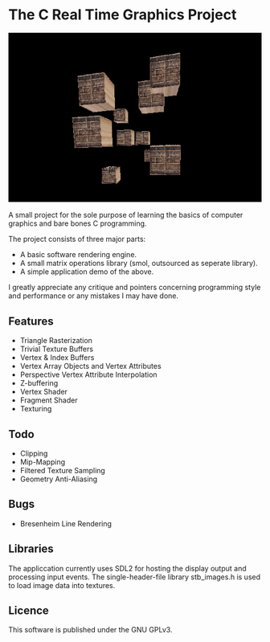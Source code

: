 # The C Real Time Graphics Project

![Cubes](rtg.png)

A small project for the sole purpose of learning the basics of computer graphics and bare bones C programming.

The project consists of three major parts:
* A basic software rendering engine.
* A small matrix operations library (smol, outsourced as seperate library).
* A simple application demo of the above.

I greatly appreciate any critique and pointers concerning programming style and performance or any mistakes I may have done.

## Features
* Triangle Rasterization
* Trivial Texture Buffers
* Vertex & Index Buffers
* Vertex Array Objects and Vertex Attributes
* Perspective Vertex Attribute Interpolation
* Z-buffering
* Vertex Shader
* Fragment Shader
* Texturing

## Todo
* Clipping
* Mip-Mapping
* Filtered Texture Sampling
* Geometry Anti-Aliasing

## Bugs
* Bresenheim Line Rendering

## Libraries
The appliccation currently uses SDL2 for hosting the display output and processing input events.
The single-header-file library stb_images.h is used to load image data into textures.

## Licence
This software is published under the GNU GPLv3.
